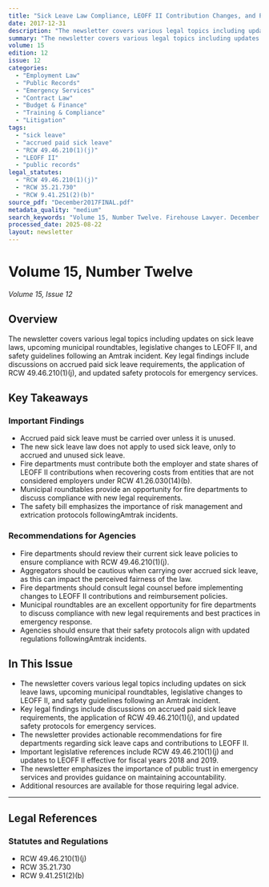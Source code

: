 ```yaml
---
title: "Sick Leave Law Compliance, LEOFF II Contribution Changes, and Post-Amtrak Safety Protocols"
date: 2017-12-31
description: "The newsletter covers various legal topics including updates on sick leave laws, upcoming municipal roundtables, legislative changes to LEOFF II, and safety guidelines following an Amtrak incident. Key legal findings include discussions on accrued paid sick leave requirements, the application of RCW 49.46.210(1)(j), and updated safety protocols for emergency services."
summary: "The newsletter covers various legal topics including updates on sick leave laws, upcoming municipal roundtables, legislative changes to LEOFF II, and safety guidelines following an Amtrak incident. Key legal findings include discussions on accrued paid sick leave requirements, the application of RCW 49.46.210(1)(j), and updated safety protocols for emergency services."
volume: 15
edition: 12
issue: 12
categories:
  - "Employment Law"
  - "Public Records"
  - "Emergency Services"
  - "Contract Law"
  - "Budget & Finance"
  - "Training & Compliance"
  - "Litigation"
tags:
  - "sick leave"
  - "accrued paid sick leave"
  - "RCW 49.46.210(1)(j)"
  - "LEOFF II"
  - "public records"
legal_statutes:
  - "RCW 49.46.210(1)(j)"
  - "RCW 35.21.730"
  - "RCW 9.41.251(2)(b)"
source_pdf: "December2017FINAL.pdf"
metadata_quality: "medium"
search_keywords: "Volume 15, Number Twelve. Firehouse Lawyer. December 2017. Contact information. Questions regarding the new sick leave law. We were recently asked whether the new sick leave law requires that 40 hours..."
processed_date: 2025-08-22
layout: newsletter
---
```


# Volume 15, Number Twelve

*Volume 15, Issue 12*

## Overview

The newsletter covers various legal topics including updates on sick leave laws, upcoming municipal roundtables, legislative changes to LEOFF II, and safety guidelines following an Amtrak incident. Key legal findings include discussions on accrued paid sick leave requirements, the application of RCW 49.46.210(1)(j), and updated safety protocols for emergency services.

## Key Takeaways

### Important Findings

- Accrued paid sick leave must be carried over unless it is unused.
- The new sick leave law does not apply to used sick leave, only to accrued and unused sick leave.
- Fire departments must contribute both the employer and state shares of LEOFF II contributions when recovering costs from entities that are not considered employers under RCW 41.26.030(14)(b).
- Municipal roundtables provide an opportunity for fire departments to discuss compliance with new legal requirements.
- The safety bill emphasizes the importance of risk management and extrication protocols followingAmtrak incidents.

### Recommendations for Agencies

- Fire departments should review their current sick leave policies to ensure compliance with RCW 49.46.210(1)(j).
- Aggregators should be cautious when carrying over accrued sick leave, as this can impact the perceived fairness of the law.
- Fire departments should consult legal counsel before implementing changes to LEOFF II contributions and reimbursement policies.
- Municipal roundtables are an excellent opportunity for fire departments to discuss compliance with new legal requirements and best practices in emergency response.
- Agencies should ensure that their safety protocols align with updated regulations followingAmtrak incidents.

## In This Issue

- The newsletter covers various legal topics including updates on sick leave laws, upcoming municipal roundtables, legislative changes to LEOFF II, and safety guidelines following an Amtrak incident.
- Key legal findings include discussions on accrued paid sick leave requirements, the application of RCW 49.46.210(1)(j), and updated safety protocols for emergency services.
- The newsletter provides actionable recommendations for fire departments regarding sick leave caps and contributions to LEOFF II.
- Important legislative references include RCW 49.46.210(1)(j) and updates to LEOFF II effective for fiscal years 2018 and 2019.
- The newsletter emphasizes the importance of public trust in emergency services and provides guidance on maintaining accountability.
- Additional resources are available for those requiring legal advice.

---

## Legal References

### Statutes and Regulations

- RCW 49.46.210(1)(j)
- RCW 35.21.730
- RCW 9.41.251(2)(b)

